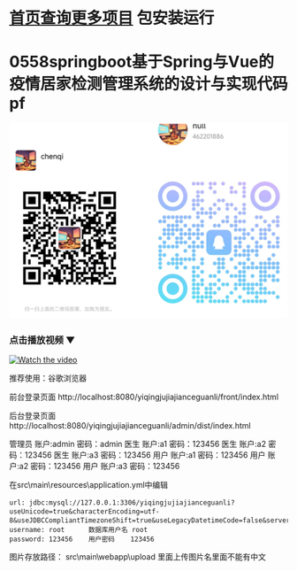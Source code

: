 # [首页查询更多项目](https://github.com/GraduationProject-springboot) 包安装运行


# 0558springboot基于Spring与Vue的疫情居家检测管理系统的设计与实现代码pf

![picture](https://raw.githubusercontent.com/GraduationProject-springboot/.github/main/img/wx.png)

### 点击播放视频 ▼
[![Watch the video](https://i.sstatic.net/Vp2cE.png)]()


推荐使用：谷歌浏览器

前台登录页面
http://localhost:8080/yiqingjujiajianceguanli/front/index.html

后台登录页面
http://localhost:8080/yiqingjujiajianceguanli/admin/dist/index.html

管理员				账户:admin 		密码：admin
医生				账户:a1 		密码：123456
医生				账户:a2 		密码：123456
医生				账户:a3 		密码：123456
用户				账户:a1 		密码：123456
用户				账户:a2 		密码：123456
用户				账户:a3 		密码：123456

在src\main\resources\application.yml中编辑

	url: jdbc:mysql://127.0.0.1:3306/yiqingjujiajianceguanli?useUnicode=true&characterEncoding=utf-8&useJDBCCompliantTimezoneShift=true&useLegacyDatetimeCode=false&serverTimezone=GMT%2B8
	username: root	    数据库用户名 root
	password: 123456	用户密码    123456


图片存放路径： src\main\webapp\upload 里面上传图片名里面不能有中文











